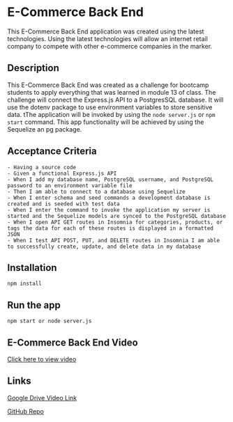 # E-Commerce Back End

This E-Commerce Back End application was created using the latest technologies. Using the latest technologies will allow an internet retail company to compete with other e-commerce companies in the marker.

## Description

This E-Commerce Back End was created as a challenge for bootcamp students to apply everything that was learned in module 13 of class. The challenge will connect the Express.js API to a PostgresSQL database. It will use the dotenv package to use environment variables to store sensitive data. tThe application will be invoked by using the `` node server.js `` or `` npm start `` command. This app functionality will be achieved by using the Sequelize an pg package.

## Acceptance Criteria

    - Having a source code
    - Given a functional Express.js API
    - When I add my database name, PostgreSQL username, and PostgreSQL password to an environment variable file
    - Then I am able to connect to a database using Sequelize
    - When I enter schema and seed commands a development database is created and is seeded with test data
    - When I enter the command to invoke the application my server is started and the Sequelize models are synced to the PostgreSQL database
    - When I open API GET routes in Insomnia for categories, products, or tags the data for each of these routes is displayed in a formatted JSON
    - When I test API POST, PUT, and DELETE routes in Insomnia I am able to successfully create, update, and delete data in my database
   


## Installation
 ```
npm install
  ```

## Run the app
 ```
npm start or node server.js
  ```

## E-Commerce Back End Video

[Click here to view video](https://drive.google.com/file/d/1orWLCZcaKtvUERVWP51ihI2-VuSXMwxB/view?usp=drive_link)


## Links

[Google Drive Video Link](https://drive.google.com/file/d/1orWLCZcaKtvUERVWP51ihI2-VuSXMwxB/view?usp=drive_link)

[GitHub Repo](https://github.com/zoniaramirez/e-commerce-back-end)